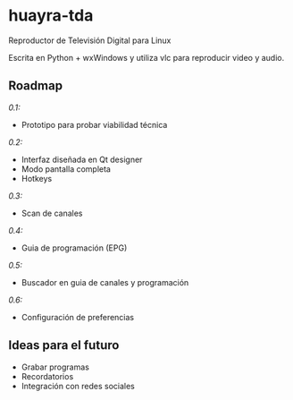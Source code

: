 huayra-tda
==========

Reproductor de Televisión Digital para Linux

Escrita en Python + wxWindows y utiliza vlc para reproducir video y audio.

Roadmap
----------------------------
*0.1:*
- Prototipo para probar viabilidad técnica

*0.2:*
- Interfaz diseñada en Qt designer
- Modo pantalla completa
- Hotkeys

*0.3:*
- Scan de canales

*0.4:*
- Guia de programación (EPG)

*0.5:*
- Buscador en guia de canales y programación

*0.6:*
- Configuración de preferencias

Ideas para el futuro
----------------------------
- Grabar programas
- Recordatorios
- Integración con redes sociales
